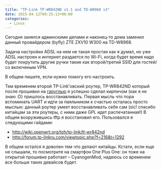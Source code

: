```yaml
---
title: "TP-Link TP-WR842ND v1.1 and TD-W8968 v3"
date: 2015-04-12T00:25:13+00:00
categories:
  - Linux
---
```


Сегодня занялся админскими делами и наконец-то дома заменил данный провайдером (byfly) ZTE ZXV10 W300 на TD-W8968. 

Задача настройки ADSL на нем не такая простая как я думал, но уже ADSL настроен и интернет раздается по Wi-Fi, когда будет время надо будет покрутить другие ручки такие как второй/третий SSID для гостей/со включеным VPN.

В общем пишите, если нужно помогу его настроить.

Тем временем второй TP-Link'овский роутер, TP-WR842ND который после прошивки на [гаруглью](http://gargoyle-router.com/) я успешно сделал кирпичом (как я не знаю :D) пришлось восстанавливать. Первая мысль что пора вспоминать UART и идти за паяльником к счастью осталась просто мыслью: данный роутер умеет восстанавливать себя сам (sic! спасибо китайцам за эти роутеры, с ними даже GPL идет распечатанная!) В общем вооружившись tftp я восстановил его. Пользовался я следующими гайдами:

* http://wiki.openwrt.org/toh/tp-link/tl-wr842nd
* http://forum.tp-linkru.com/viewtopic.php?f=216&t=1292

В общем остался я доволен тем что делают китайцы. Кстати, если еще не слышали, то посмотрите на смартфон One Plus One: он тоже на открытой прошивке работает – CyanogenMod, надеюсь со временем все больше таких девайсов будет.

